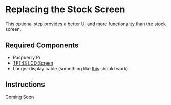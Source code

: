 # Replacing the Stock Screen

This optional step provides a better UI and more functionality than the stock screen.

## Required Components

- Raspberry Pi
- [TFT43 LCD Screen](https://amzn.to/3PTtFcZ)
- Longer display cable (something like [this](https://amzn.to/3HKCUKb) should work)

## Instructions

Coming Soon
